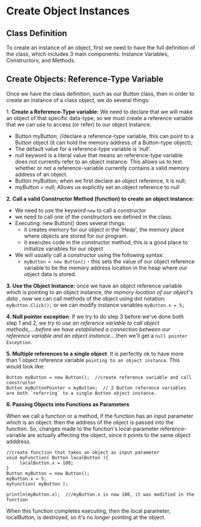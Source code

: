 # Create Object Instances

## Class Definition

To create an instance of an object, first we need to have the full definition of the class, which includes 3 main components: Instance Variables, Constructors, and Methods.

## Create Objects: Reference-Type Variable

Once we have the class definition, such as our Button class, then in order to create an instance of a class object, we do several things:&#x20;

1\. **Create a Reference-Type variable:** We need to declare that we will make an object of that specific data-type, so we must create a reference variable that we can use to access (or refer) to our object instance.

* Button myButton;   //declare a reference-type variable, this can point to a Button object (it can hold the memory address of a Button-type object);
* The default value for a reference-type variable is 'null'. &#x20;
* null keyword is a literal value that means an  reference-type variable does not currently refer to an object instance. This allows us to test whether or not a reference-variable currently contains a valid memory address of an object.
* Button myButton; when we first declare an object reference, it is null;
* myButton = null;  Allows us explicitly set an object reference to null

&#x20;**2. Call a valid Constructor Method (function) to create an object instance:**

* We need to use the keyword `new` to call a constructor
* we need to call one of the constructors we defined in the class.
* Executing:   new Button() does several things:
  * it creates memory for our object in the 'Heap', the memory place where objects are stored for our program.
  * it executes code in the constructor method, this is a good place to initialize variables for our object
* We will usually call a constructor using the following syntax:
  * `myButton = new Button()`  - this sets the value of our object reference variable to be the memory address location in the heap where our object data is stored.

**3.  Use the Object Instance:** once we have an object reference variable which is pointing to an object instance, _the memory location of our object's data_ , now we can call methods of the object using dot notation: `myButton.Click();` or we can modify instance variables `myButton.x = 5;`

**4. Null pointer exception**: If we try to do step 3 before we've done both step 1 and 2, _we try to use an reference variable to call object methods,....before we have established a connection between our reference variable and an object instance_....then we'll get a `null pointer Exception`. &#x20;

**5. Multiple references to a single object**: It is perfectly ok to have more than 1 object reference variable `pointing to an object instance`. This would look like:

```
Button myButton = new Button();  //create reference variable and call constructor 
Button myButtonPointer = myButton;  // 2 Button reference variables are both `referring` to a single Button object instance.
```

**6. Passing Objects into Functions as Parameters**

When we call a function or a method, if the function has an input parameter which is an object: then the address of the object is passed into the function. So, changes made to the function's local-parameter reference-variable are actually affecting the object, since it points to the same object adddress.

```
//create function that takes an object as input parameter
void myFunction( Button localButton ){
     localButton.x = 100;
}
Button myButton = new Button();
myButton.x = 5;
myFunction( myButton ); 

println(myButton.x);  ///myButton.x is now 100, it was modified in the function
```

When this function completes executing, then the local parameter, localButton, is destroyed, so it's no longer pointing at the object.
